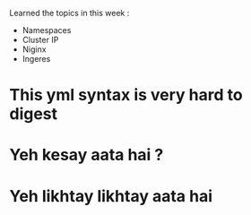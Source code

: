 Learned the topics in this week : 

- Namespaces
- Cluster IP
- Niginx
- Ingeres


# This yml syntax is very hard to digest 
# Yeh kesay aata hai ?
# Yeh likhtay likhtay aata hai 
